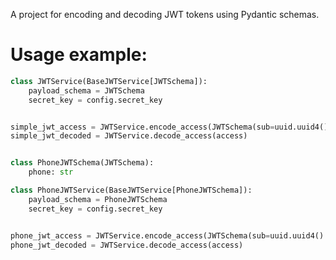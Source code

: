 A project for encoding and decoding JWT tokens using Pydantic schemas.

# Usage example:
```python
class JWTService(BaseJWTService[JWTSchema]):
    payload_schema = JWTSchema
    secret_key = config.secret_key


simple_jwt_access = JWTService.encode_access(JWTSchema(sub=uuid.uuid4().hex))
simple_jwt_decoded = JWTService.decode_access(access)


class PhoneJWTSchema(JWTSchema):
    phone: str

class PhoneJWTService(BaseJWTService[PhoneJWTSchema]):
    payload_schema = PhoneJWTSchema
    secret_key = config.secret_key


phone_jwt_access = JWTService.encode_access(JWTSchema(sub=uuid.uuid4().hex, phone="+123123123"))
phone_jwt_decoded = JWTService.decode_access(access)
```